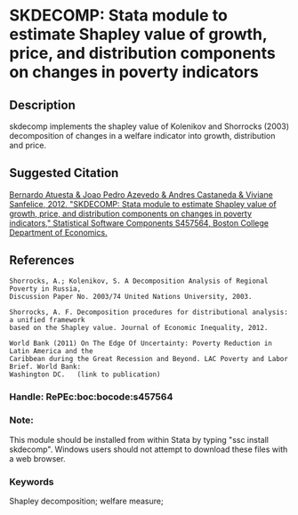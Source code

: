 # SKDECOMP: Stata module to estimate Shapley value of growth, price, and distribution components on changes in poverty indicators

## Description
skdecomp implements the shapley value of Kolenikov and Shorrocks (2003) decomposition of changes in a welfare indicator into growth, distribution and price.

## Suggested Citation
[Bernardo Atuesta & Joao Pedro Azevedo & Andres Castaneda & Viviane Sanfelice, 2012. "SKDECOMP: Stata module to estimate Shapley value of growth, price, and distribution components on changes in poverty indicators," Statistical Software Components S457564, Boston College Department of Economics.](https://ideas.repec.org/c/boc/bocode/s457564.html)

## References

    Shorrocks, A.; Kolenikov, S. A Decomposition Analysis of Regional Poverty in Russia,
    Discussion Paper No. 2003/74 United Nations University, 2003.

    Shorrocks, A. F. Decomposition procedures for distributional analysis: a unified framework
    based on the Shapley value. Journal of Economic Inequality, 2012.

    World Bank (2011) On The Edge Of Uncertainty: Poverty Reduction in Latin America and the
    Caribbean during the Great Recession and Beyond. LAC Poverty and Labor Brief. World Bank:
    Washington DC.   (link to publication)


### Handle: RePEc:boc:bocode:s457564 

### Note: 
This module should be installed from within Stata by typing "ssc install skdecomp". Windows users should not attempt to download these files with a web browser.

### Keywords
Shapley decomposition; welfare measure;